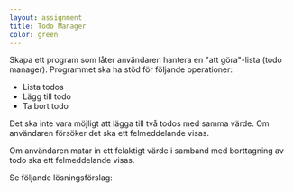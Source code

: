 ```yaml
---
layout: assignment
title: Todo Manager
color: green
---
```

Skapa ett program som låter användaren hantera en "att göra"-lista (todo manager). Programmet ska ha stöd för följande operationer:

- Lista todos
- Lägg till todo
- Ta bort todo

Det ska inte vara möjligt att lägga till två todos med samma värde. Om användaren försöker det ska ett felmeddelande visas.

Om användaren matar in ett felaktigt värde i samband med borttagning av todo ska ett felmeddelande visas.

Se följande lösningsförslag:
